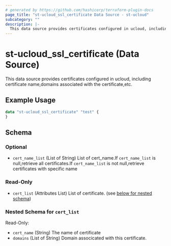 ```yaml
---
# generated by https://github.com/hashicorp/terraform-plugin-docs
page_title: "st-ucloud_ssl_certificate Data Source - st-ucloud"
subcategory: ""
description: |-
  This data source provides certificates configured in ucloud, including certificate name,domains associated with the certificate,etc.
---
```


# st-ucloud_ssl_certificate (Data Source)

This data source provides certificates configured in ucloud, including certificate name,domains associated with the certificate,etc.

## Example Usage

```terraform
data "st-ucloud_ssl_certificate" "test" {
}
```

<!-- schema generated by tfplugindocs -->
## Schema

### Optional

- `cert_name_list` (List of String) List of cert_name.If `cert_name_list` is null,retrieve all certificates.If `cert_name_list` is not null,retrieve certificates with specific name

### Read-Only

- `cert_list` (Attributes List) List of certificate. (see [below for nested schema](#nestedatt--cert_list))

<a id="nestedatt--cert_list"></a>
### Nested Schema for `cert_list`

Read-Only:

- `cert_name` (String) The name of certificate
- `domains` (List of String) Domain associcated with this certificate.
